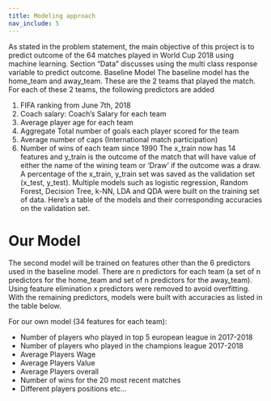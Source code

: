 ```yaml
---
title: Modeling approach
nav_include: 5
---
```


As stated in the problem statement, the main objective of this project is to predict outcome of the 64
matches played in World Cup 2018 using machine learning.
Section “Data” discusses using the multi class response variable to predict outcome.
Baseline Model
The baseline model has the home_team and away_team. These are the 2 teams that played the
match. For each of these 2 teams, the following predictors are added
1. FIFA ranking from June 7th, 2018
2. Coach salary: Coach’s Salary for each team
3. Average player age for each team
4. Aggregate Total number of goals each player scored for the team
5. Average number of caps (International match participation)
6. Number of wins of each team since 1990
The x_train now has 14 features and y_train is the outcome of the match that will have value of either
the name of the wining team or ‘Draw’ if the outcome was a draw. A percentage of the x_train, y_train
set was saved as the validation set (x_test, y_test). Multiple models such as logistic regression,
Random Forest, Decision Tree, k-NN, LDA and QDA were built on the training set of data. Here’s a
table of the models and their corresponding accuracies on the validation set.

# Our Model
The second model will be trained on features other than the 6 predictors used in the baseline model.
There are n predictors for each team (a set of n predictors for the home_team and set of n predictors
for the away_team). Using feature elimination x predictors were removed to avoid overfitting. With the
remaining predictors, models were built with accuracies as listed in the table below.

For our own model (34 features for each team):
- Number of players who played in top 5 european league in 2017-2018
- Number of players who played in the champions league 2017-2018
- Average Players Wage
- Average Players Value
- Average Players overall
- Number of wins for the 20 most recent matches
- Different players positions etc…
